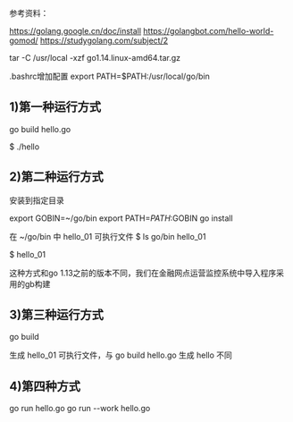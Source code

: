 参考资料：

https://golang.google.cn/doc/install
https://golangbot.com/hello-world-gomod/
https://studygolang.com/subject/2

tar -C /usr/local -xzf go1.14.linux-amd64.tar.gz

.bashrc增加配置
export PATH=$PATH:/usr/local/go/bin

1)第一种运行方式
--------------
go build hello.go

$ ./hello

2)第二种运行方式
--------------
安装到指定目录

export GOBIN=~/go/bin
export PATH=$PATH:$GOBIN
go install

在 ~/go/bin 中 hello_01 可执行文件
$ ls go/bin
hello_01

$ hello_01

这种方式和go 1.13之前的版本不同，我们在金融网点运营监控系统中导入程序采用的gb构建

3)第三种运行方式
--------------
go build

生成 hello_01 可执行文件，与 go build hello.go 生成 hello 不同

4)第四种方式
-----------
go run hello.go
go run --work hello.go

